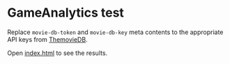 # GameAnalytics test

Replace `movie-db-token` and `movie-db-key` meta contents to the appropriate API keys from [ThemovieDB](https://themoviedb.org).

Open [index.html](./index.html) to see the results.
